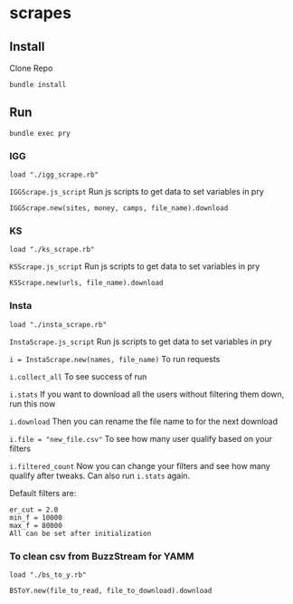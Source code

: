 # scrapes

## Install
Clone Repo

`bundle install`

## Run

`bundle exec pry`
### IGG
`load "./igg_scrape.rb"`

`IGGScrape.js_script`
Run js scripts to get data to set variables in pry

`IGGScrape.new(sites, money, camps, file_name).download`
### KS
`load "./ks_scrape.rb"`

`KSScrape.js_script`
Run js scripts to get data to set variables in pry

`KSScrape.new(urls, file_name).download`
### Insta
`load "./insta_scrape.rb"`

`InstaScrape.js_script`
Run js scripts to get data to set variables in pry

`i = InstaScrape.new(names, file_name)`
To run requests

`i.collect_all`
To see success of run

`i.stats`
If you want to download all the users without filtering them down, run this now

`i.download`
Then you can rename the file name to for the next download

`i.file = "new_file.csv"`
To see how many user qualify based on your filters

`i.filtered_count`
Now you can change your filters and see how many qualify after tweaks. Can also run `i.stats` again.

Default filters are:
```
er_cut = 2.0
min_f = 10000
max_f = 80000
All can be set after initialization
```
### To clean csv from BuzzStream for YAMM
`load "./bs_to_y.rb"`

`BSToY.new(file_to_read, file_to_download).download`
